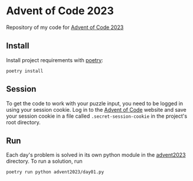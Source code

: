 # Advent of Code 2023

Repository of my code for [Advent of Code 2023](https://adventofcode.com/2023)

## Install

Install project requirements with [poetry](https://python-poetry.org/):

```console
poetry install
```

## Session

To get the code to work with your puzzle input, you need to be logged in using your session cookie. Log in to the [Advent of Code](https://adventofcode.com/2023) website and save your session cookie in a file called `.secret-session-cookie` in the project's root directory.

## Run

Each day's problem is solved in its own python module in the [advent2023](./advent2023/) directory. To run a solution, run

```console
poetry run python advent2023/day01.py
```
